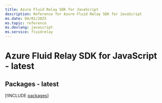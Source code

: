 ```yaml
---
title: Azure Fluid Relay SDK for JavaScript
description: Reference for Azure Fluid Relay SDK for JavaScript
ms.date: 04/01/2025
ms.topic: reference
ms.devlang: javascript
ms.service: fluidrelay
---
```

# Azure Fluid Relay SDK for JavaScript - latest
## Packages - latest
[!INCLUDE [packages](fluid-relay-index.md)]